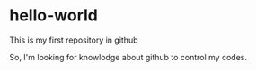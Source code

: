 # hello-world
This is my first repository in github

So, I'm looking for knowlodge about github to control my codes.
